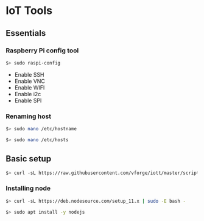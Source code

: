 # IoT Tools

## Essentials

### Raspberry Pi config tool

```bash
$> sudo raspi-config
```

- Enable SSH
- Enable VNC
- Enable WIFI
- Enable i2c
- Enable SPI

### Renaming host

```bash
$> sudo nano /etc/hostname
```

```bash
$> sudo nano /etc/hosts
```

## Basic setup

```bash
$> curl -sL https://raw.githubusercontent.com/vforge/iott/master/scripts/setup.sh | bash
```

### Installing node

```bash
$> curl -sL https://deb.nodesource.com/setup_11.x | sudo -E bash -
```

```bash
$> sudo apt install -y nodejs
```
